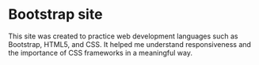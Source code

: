 # Bootstrap site
This site was created to practice web development languages such as Bootstrap, HTML5, and CSS. It helped me understand responsiveness and the importance of CSS frameworks in a meaningful way.
